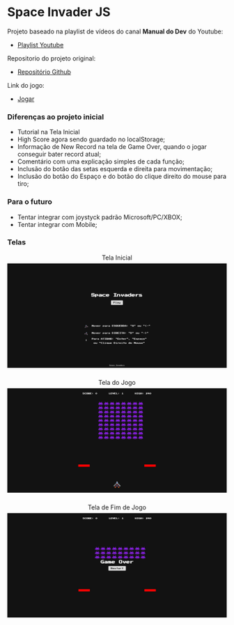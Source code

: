 # Space Invader JS

Projeto baseado na playlist de vídeos do canal <b>Manual do Dev</b> do Youtube:
- <a href="https://www.youtube.com/watch?v=RZ3D39UzqZs&list=PLdtmpu_1ITQLMiPRtuAZEN8BpRvMiFa_r" class="blank">Playlist Youtube</a> 

Repositorio do projeto original:
- <a href="https://github.com/manualdodev/space-invaders" class="blank">Repositório Github</a> 

Link do jogo:
- <a href="https://inaciofabricio.github.io/space-invader-js/" class="blank">Jogar</a> 

### Diferenças ao projeto inicial
- Tutorial na Tela Inicial
- High Score agora sendo guardado no localStorage;
- Informação de New Record na tela de Game Over, quando o jogar conseguir bater record atual;
- Comentário com uma explicação simples de cada função;
- Inclusão do botão das setas esquerda e direita para movimentação;
- Inclusão do botão do Espaço e do botão do clique direito do mouse para tiro;

### Para o futuro
- Tentar integrar com joystyck padrão Microsoft/PC/XBOX;
- Tentar integrar com Mobile; 

### Telas
<div style="display: flex; flex-direction: column; gap: 25px;">
    <div style="display: flex; flex-direction: column; gap: 5px; align-items: center;">
        <span>Tela Inicial</span>
        <img src="tela-inicial.jpg">
    </div>
    <div style="display: flex; flex-direction: column; gap: 5px; align-items: center;">
        <span>Tela do Jogo</span>
        <img src="tela-do-jogo.jpg">
    </div>
    <div style="display: flex; flex-direction: column; gap: 5px; align-items: center;">
        <span>Tela de Fim de Jogo</span>
        <img src="tela-fim-de-jogo.jpg">
    </div>
</div>